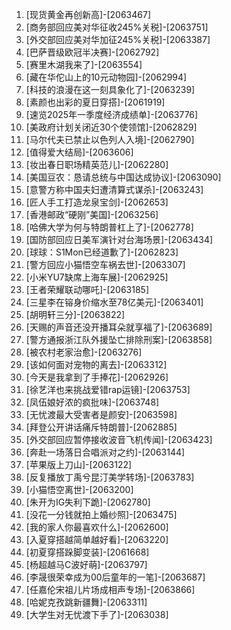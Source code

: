 
1. [现货黄金再创新高]-[2063467]
1. [商务部回应美对华征收245%关税]-[2063751]
1. [外交部回应美对华加征245%关税]-[2063387]
1. [巴萨晋级欧冠半决赛]-[2062792]
1. [赛里木湖我来了]-[2063554]
1. [藏在华佗山上的10元动物园]-[2062994]
1. [科技的浪漫在这一刻具象化了]-[2063239]
1. [素颜也出彩的夏日穿搭]-[2061919]
1. [速览2025年一季度经济成绩单]-[2063776]
1. [美政府计划关闭近30个使领馆]-[2062829]
1. [马尔代夫已禁止以色列人入境]-[2062790]
1. [值得爱大结局]-[2063606]
1. [妆出春日职场精英范儿]-[2062280]
1. [美国豆农：恳请总统与中国达成协议]-[2063090]
1. [意警方称中国夫妇遭清算式谋杀]-[2063243]
1. [匠人手工打造龙泉宝剑]-[2062653]
1. [香港邮政“硬刚”美国]-[2063256]
1. [哈佛大学为何与特朗普杠上了]-[2062778]
1. [国防部回应日美军演针对台海场景]-[2063434]
1. [球球：S1Mon已经道歉了]-[2062823]
1. [警方回应小猫悟空车祸去世]-[2063307]
1. [小米YU7缺席上海车展]-[2062925]
1. [王者荣耀联动哪吒]-[2063185]
1. [三星李在镕身价缩水至78亿美元]-[2063401]
1. [胡明轩三分]-[2063822]
1. [天赐的声音还没开播耳朵就享福了]-[2063689]
1. [警方通报浙江队外援坠亡排除刑案]-[2063858]
1. [被农村老家治愈]-[2063276]
1. [该如何面对宠物的离去]-[2063312]
1. [今天是我拿到了手捧花]-[2062926]
1. [徐艺洋也来挑战爱错rap运镜]-[2063753]
1. [凤伍娘好浓的疯批味]-[2063748]
1. [无忧渡最大受害者是颜安]-[2063598]
1. [拜登公开讲话痛斥特朗普]-[2062885]
1. [外交部回应暂停接收波音飞机传闻]-[2063423]
1. [奔赴一场落日合唱派对之约]-[2063144]
1. [苹果版上刀山]-[2063122]
1. [反复播放丁禹兮昆汀美学转场]-[2063783]
1. [小猫悟空离世]-[2063200]
1. [朱开为IG失利下跪]-[2062780]
1. [没花一分钱就拍上婚纱照]-[2063475]
1. [我的家人你最喜欢什么]-[2062600]
1. [入夏穿搭越简单越好看]-[2063220]
1. [初夏穿搭跺脚变装]-[2061668]
1. [杨超越马C波好萌]-[2063797]
1. [李晟很荣幸成为00后童年的一笔]-[2063687]
1. [任嘉伦宋祖儿片场成相声专场]-[2063866]
1. [哈妮克孜跳新疆舞]-[2063311]
1. [大学生对无忧渡下手了]-[2063038]